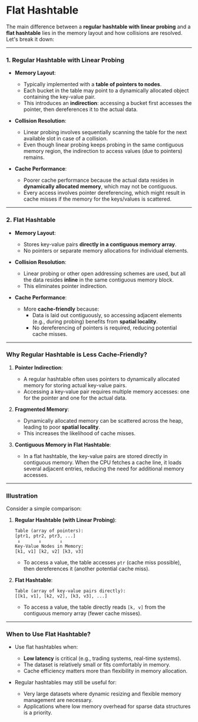 # Flat Hashtable

The main difference between a **regular hashtable with linear probing** and a **flat hashtable** lies in the memory layout and how collisions are resolved. Let's break it down:

---

### **1. Regular Hashtable with Linear Probing**
- **Memory Layout**:
  - Typically implemented with a **table of pointers to nodes**.
  - Each bucket in the table may point to a dynamically allocated object containing the key-value pair.
  - This introduces an **indirection**: accessing a bucket first accesses the pointer, then dereferences it to the actual data.

- **Collision Resolution**:
  - Linear probing involves sequentially scanning the table for the next available slot in case of a collision.
  - Even though linear probing keeps probing in the same contiguous memory region, the indirection to access values (due to pointers) remains.

- **Cache Performance**:
  - Poorer cache performance because the actual data resides in **dynamically allocated memory**, which may not be contiguous.
  - Every access involves pointer dereferencing, which might result in cache misses if the memory for the keys/values is scattered.

---

### **2. Flat Hashtable**
- **Memory Layout**:
  - Stores key-value pairs **directly in a contiguous memory array**.
  - No pointers or separate memory allocations for individual elements.

- **Collision Resolution**:
  - Linear probing or other open addressing schemes are used, but all the data resides **inline** in the same contiguous memory block.
  - This eliminates pointer indirection.

- **Cache Performance**:
  - More **cache-friendly** because:
    - Data is laid out contiguously, so accessing adjacent elements (e.g., during probing) benefits from **spatial locality**.
    - No dereferencing of pointers is required, reducing potential cache misses.

---

### **Why Regular Hashtable is Less Cache-Friendly?**

1. **Pointer Indirection**:
   - A regular hashtable often uses pointers to dynamically allocated memory for storing actual key-value pairs.
   - Accessing a key-value pair requires multiple memory accesses: one for the pointer and one for the actual data.

2. **Fragmented Memory**:
   - Dynamically allocated memory can be scattered across the heap, leading to poor **spatial locality**.
   - This increases the likelihood of cache misses.

3. **Contiguous Memory in Flat Hashtable**:
   - In a flat hashtable, the key-value pairs are stored directly in contiguous memory. When the CPU fetches a cache line, it loads several adjacent entries, reducing the need for additional memory accesses.

---

### **Illustration**
Consider a simple comparison:

1. **Regular Hashtable (with Linear Probing)**:
   ```plaintext
   Table (array of pointers):
   [ptr1, ptr2, ptr3, ...]
    ↓       ↓       ↓
   Key-Value Nodes in Memory:
   [k1, v1] [k2, v2] [k3, v3]
   ```

   - To access a value, the table accesses `ptr` (cache miss possible), then dereferences it (another potential cache miss).

2. **Flat Hashtable**:
   ```plaintext
   Table (array of key-value pairs directly):
   [[k1, v1], [k2, v2], [k3, v3], ...]
   ```

   - To access a value, the table directly reads `[k, v]` from the contiguous memory array (fewer cache misses).

---

### **When to Use Flat Hashtable?**
- Use flat hashtables when:
  - **Low latency** is critical (e.g., trading systems, real-time systems).
  - The dataset is relatively small or fits comfortably in memory.
  - Cache efficiency matters more than flexibility in memory allocation.

- Regular hashtables may still be useful for:
  - Very large datasets where dynamic resizing and flexible memory management are necessary.
  - Applications where low memory overhead for sparse data structures is a priority.
